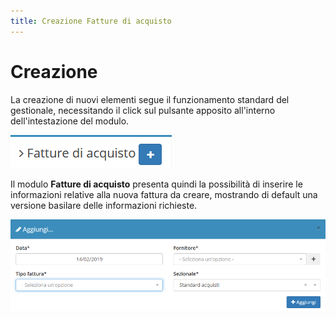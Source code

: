 ```yaml
---
title: Creazione Fatture di acquisto
---
```


# Creazione

La creazione di nuovi elementi segue il funzionamento standard del gestionale, necessitando il click sul pulsante apposito all'interno dell'intestazione del modulo.

![Screenshot creazione fatture di acquisto ](../../../../.gitbook/assets/aggiungerefatturadiacquisto.PNG)

Il modulo **Fatture di acquisto** presenta quindi la possibilità di inserire le informazioni relative alla nuova fattura da creare, mostrando di default una versione basilare delle informazioni richieste.

![Screenshot creazione fatture di acquisto](../../../../.gitbook/assets/campifatturadiacquisto%20%282%29.PNG)

